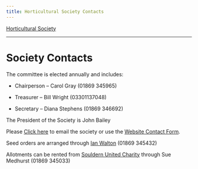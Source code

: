 ```yaml
---
title: Horticultural Society Contacts
---
```



[Horticultural Society](/horticultural-society)

----

# Society Contacts

The committee is elected annually and includes:


* Chairperson &ndash; Carol Gray (01869 345965)

* Treasurer &ndash; Bill Wright (03301137048)

* Secretary &ndash; Diana Stephens (01869 346692)


The President of the Society is John Bailey


Please [Click here](mailto:shs@souldern.org) to email the society or use the [Website Contact Form](/home/contact-website).


Seed orders are arranged through [Ian Walton](mailto:shs@souldern.org) (01869 345432)

Allotments can be rented from [Souldern United Charity](/united-charity) through Sue Medhurst (01869 345033)

